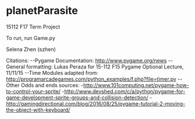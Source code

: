 # planetParasite
15112 F17 Term Project


To run, run Game.py

Selena Zhen (szhen)

Citations: 
--Pygame Documentation: http://www.pygame.org/news
--General formatting: Lukas Peraza for 15-112 F15 Pygame Optional Lecture, 11/11/15
--Time Modules adapted from: http://programarcadegames.com/python_examples/f.php?file=timer.py
--Other Odds and ends sources: 
    -http://www.101computing.net/pygame-how-to-control-your-sprite/
    -http://www.devshed.com/c/a/python/pygame-for-game-development-sprite-groups-and-collision-detection/
    -http://gamingdirectional.com/blog/2016/08/25/pygame-tutorial-2-moving-the-object-with-keyboard/
